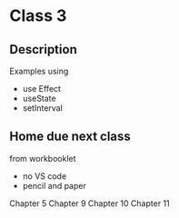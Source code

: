 # Class 3

## Description 
Examples using 
- use Effect 
- useState 
- setInterval

## Home due next class
from workbooklet
- no VS code
- pencil and paper 

Chapter 5 
Chapter 9
Chapter 10
Chapter 11
